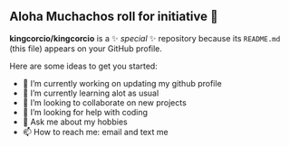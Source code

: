 ## Aloha Muchachos roll for initiative 👋


**kingcorcio/kingcorcio** is a ✨ _special_ ✨ repository because its `README.md` (this file) appears on your GitHub profile.

Here are some ideas to get you started:

- 🔭 I’m currently working on updating my github profile
- 🌱 I’m currently learning alot as usual
- 👯 I’m looking to collaborate on new projects 
- 🤔 I’m looking for help with coding
- 💬 Ask me about my hobbies
- 📫 How to reach me: email and text me



